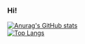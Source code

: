 ### Hi!

[![Anurag's GitHub stats](https://github-readme-stats.vercel.app/api?username=RubenFontes&show_icons=true&theme=tokyonight )](https://github.com/anuraghazra/github-readme-stats)
<br>
[![Top Langs](https://github-readme-stats.vercel.app/api/top-langs/?username=RubenFontes&layout=compact)](https://github.com/anuraghazra/github-readme-stats)
